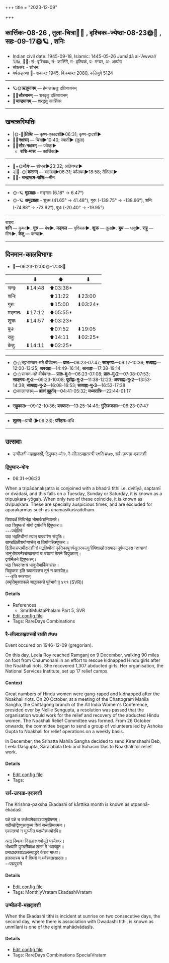 +++
title = "2023-12-09"

+++
## कार्त्तिकः-08-26  ,  तुला-चित्रा🌛🌌  ,  वृश्चिकः-ज्येष्ठा-08-23🌞🌌  ,  सहः-09-17🌞🪐  ,  शनिः
- Indian civil date: 1945-09-18, Islamic: 1445-05-26 Jumādā al-ʾAwwal/ʾŪlā, 🌌🌞: सं- वृश्चिकः, तं- कार्त्तिगै, म- वृश्चिकं, प- मग्घर, अ- आघोण
- संवत्सरः - शोभनः
- वर्षसङ्ख्या 🌛- शकाब्दः 1945, विक्रमाब्दः 2080, कलियुगे 5124
___________________
- 🪐🌞**ऋतुमानम्** — हेमन्तऋतुः दक्षिणायनम्
- 🌌🌞**सौरमानम्** — शरदृतुः दक्षिणायनम्
- 🌛**चान्द्रमानम्** — शरदृतुः कार्त्तिकः
___________________


## खचक्रस्थितिः
- |🌞-🌛|**तिथिः** — कृष्ण-एकादशी►06:31; कृष्ण-द्वादशी►  
- 🌌🌛**नक्षत्रम्** — चित्रा►10:40; स्वाती► (तुला)  
- 🌌🌞**सौर-नक्षत्रम्** — ज्येष्ठा►  
  - **राशि-मासः** — कार्त्तिकः► 
___________________
- 🌛+🌞**योगः** — शोभनः►23:32; अतिगण्डः►  
- २|🌛-🌞|**करणम्** — बालवम्►06:31; कौलवम्►18:58; तैतिलम्►  
- 🌌🌛- **चन्द्राष्टम-राशिः**—मीनः  
___________________
- 🌞-🪐 **मूढग्रहाः** - मङ्गलः (6.18° → 6.47°)
- 🌞-🪐 **अमूढग्रहाः** - शुक्रः (41.65° → 41.48°), गुरुः (-139.75° → -138.66°), शनिः (-74.88° → -73.92°), बुधः (-20.40° → -19.95°)
___________________
राशयः  
**शनि** — कुम्भः►. **गुरु** — मेषः►. **मङ्गल** — वृश्चिकः►. **शुक्र** — तुला►. **बुध** — धनुः►. **राहु** — मीनः►. **केतु** — कन्या►. 
___________________


## दिनमान-कालविभागाः
- 🌅—06:23-12:00🌞-17:38🌇  

|      |⬇     |⬆     |⬇     |
|------|-----|-----|------|
|चन्द्रः|⬇14:48 |⬆03:38*|     |
|शनिः   |     |⬆11:22 |⬇23:00 |
|गुरुः  |     |⬆15:00 |⬇03:24*|
|मङ्गलः |⬇17:12 |⬆05:55*|     |
|शुक्रः |⬇14:57 |⬆03:23*|     |
|बुधः   |     |⬆07:52 |⬇19:05 |
|राहुः  |     |⬆14:11 |⬇02:25*|
|केतुः  |⬇14:11 |⬆02:25*|     |
___________________
- 🌞⚝भट्टभास्कर-मते वीर्यवन्तः— **प्रातः**—06:23-07:47; **साङ्गवः**—09:12-10:36; **मध्याह्नः**—12:00-13:25; **अपराह्णः**—14:49-16:14; **सायाह्नः**—17:38-19:14  
- 🌞⚝सायण-मते वीर्यवन्तः— **प्रातः-मु॰1**—06:23-07:08; **प्रातः-मु॰2**—07:08-07:53; **साङ्गवः-मु॰2**—09:23-10:08; **पूर्वाह्णः-मु॰2**—11:38-12:23; **अपराह्णः-मु॰2**—13:53-14:38; **सायाह्नः-मु॰2**—16:08-16:53; **सायाह्नः-मु॰3**—16:53-17:38  
- 🌞कालान्तरम्— **ब्राह्मं मुहूर्तम्**—04:41-05:32; **मध्यरात्रिः**—22:44-01:17  
___________________
- **राहुकालः**—09:12-10:36; **यमघण्टः**—13:25-14:49; **गुलिककालः**—06:23-07:47  
___________________
- **शूलम्**—प्राची (►09:23); **परिहारः**–दधि  
___________________

## उत्सवाः
- उन्मीलनी-महाद्वादशी, द्विपुष्कर-योगः, रै-लीलाऽपहृतस्त्री रक्षति #७७, सर्व-उत्पन्ना-एकादशी
### द्विपुष्कर-योगः
- 06:31→06:23



When a tripādanakṣatra is conjoined with a bhadrā tithi i.e. dvitīyā, saptamī or dvādaśī, and this falls on a Tuesday, Sunday or Saturday, it is known as a tripuṣkara-yōgaḥ. When only two of these coincide, it is known as dvipuṣkara. These are specially auspicious times, and are excluded for aparakarmas such as ūnamāsikaśrāddham.

त्रिपादर्क्षं तिथिर्भद्रा भौमार्कशनिवासरे।  
तदा त्रिपुष्करो योगो द्वयोर्योगे द्विपुष्करः॥  
---ज्योतिषे  
यदा भद्रतिथीनां स्यात् पापवारेण संयुतिः।  
खण्डक्षितीशयोगश्चेत् स त्रियोगस्त्रिपुष्करः॥  
द्वितीयासप्तमीद्वादशीनां भद्रतिथीनां कृत्तिकापुनर्वसूत्तरफल्गुनीविशाखोत्तराषाढा पूर्वभाद्रपदा नक्षत्राणां भानुभौमशनैश्चरवाराणां च त्रयाणां मेलने त्रिपुष्करम्।  
द्वयोर्मेलने द्विपुष्करम्।   
भद्रा त्रिपदनक्षत्रं भानुभौमार्किवासराः।  
त्रिपुष्करा इति ख्यातास्तत्र तूनं न कारयेत्॥  
---इति स्मरणात्  
(स्मृतिमुक्ताफले श्राद्धकाण्डे पूर्वभागे पृ ४९१ (SVR))



#### Details
- References
  - SmritiMuktaPhalam Part 5, SVR
- [Edit config file](https://github.com/jyotisham/adyatithi/blob/master/time_focus/misc_combinations/description_only/dvipuSkara-yOgaH~6.toml)
- Tags: RareDays Combinations


### रै-लीलाऽपहृतस्त्री रक्षति #७७

Event occured on 1946-12-09 (gregorian). 

On this day, Leela Roy reached Ramganj on 9 December, walking 90 miles on foot from Chaumohani in an effort to rescue kidnapped Hindu girls after the Noakhali riots. She recovered 1,307 abducted girls. Her organisation, the National Services Institute, set up 17 relief camps.

#### Context
Great numbers of Hindu women were gang-raped and kidnapped after the Noakhali riots. On 20 October, at a meeting of the Chattogram Mahila Sangha, the Chittagong branch of the All India Women's Conference, presided over by Nellie Sengupta, a resolution was passed that the organisation would work for the relief and recovery of the abducted Hindu women. The Noakhali Relief Committee was formed. From 26 October onwards, the committee began to send a group of volunteers led by Ashoka Gupta to Noakhali for relief operations on a weekly basis.

In December, the Srihatta Mahila Sangha decided to send Kiranshashi Deb, Leela Dasgupta, Saralabala Deb and Suhasini Das to Noakhali for relief work.

#### Details
- [Edit config file](https://github.com/jyotisham/adyatithi/blob/master/mahApuruSha/xatra-later/gregorian/day/12/09/rai-lIlA_apahRta-strI_raxati.toml)
- Tags: 


### सर्व-उत्पन्ना-एकादशी



The Krishna-paksha Ekadashi of kārttika month is known as utpannā-ēkādaśī.

पक्षे पक्षे च कर्तव्यमेकादश्यामुपोषणम्।  
यदीच्छेद्विष्णुसायुज्यं श्रियं सन्ततिमात्मनः।  
एकादश्यां न भुञ्जीत पक्षयोरुभयोरपि॥  
  
अद्य स्थित्वा निराहारः श्वोभूते परमेश्वर।  
भोक्ष्यामि पुण्डरीकाक्ष शरणं मे भवाच्युत॥  
प्रमादादथवाऽऽलस्याद्धरे केशव माधव।  
व्रतस्यास्य च वै विघ्नो न भवेत्त्वत्प्रसादतः॥  
--पद्मपुराणे



#### Details
- [Edit config file](https://github.com/jyotisham/adyatithi/blob/master/time_focus/monthly/ekAdashI/description_only/utpannA-EkAdazI.toml)
- Tags: MonthlyVratam EkadashiVratam


### उन्मीलनी-महाद्वादशी



When the Ekadashi tithi is incident at sunrise on two consecutive days, the second day, where there is association with Dwadashi tithi, is known as unmīlanī is one of the eight mahādvādaśīs.

#### Details
- [Edit config file](https://github.com/jyotisham/adyatithi/blob/master/time_focus/monthly/dvAdashI/description_only/unmIlanI~mahAdvAdazI.toml)
- Tags: RareDays Combinations SpecialVratam


